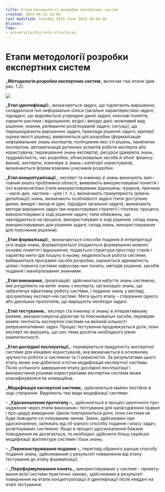 ```yaml
---
title: Етапи методології розробки експертних систем
created: 2024-06-25 16:04
last modified: Tuesday 25th June 2024 16:04:56
Aliases:
Tags:
- university/discrete-structures
---
```

# Етапи методології розробки експертних систем

**_Методологія розробки експертних систем**_ включає такі етапи (див. рис. 1.2).

![](file:///tmp/lu286125iq79.tmp/lu286125iq7j_tmp_2930dbec.png)  

**_Етап ідентифікації:**_ визначаються задачі, що підлягають вирішенню, складаються їхні неформальні описи (загальні характеристики задачі; підзадачі, що виділяються усередині даної задачі; ключові поняття, характе-ристики і відношення; вхідні і вихідні дані; можливий вид рішення; знання, релевантні розв’язуваній задачі; ситуації, що перешкоджають вирішенню задачі; приклади рішення задачі; критерії оцінки якості рішень), виявляються цілі розробки (формалізація неформальних знань експертів; поліпшення яко-сті рішень, прийнятих експертом; автоматизація рутинних аспектів роботи експерта або користувача; тиражування знань експерта), ресурси (джерела знань, трудомісткість, час розробки, обчислювальні засоби й обсяг фінансу-вання), експерти, інженери зі знань і категорії користувачів, визначаються форми взаємин учасників розробки.

**_Етап концептуалізації**_: експерт та інженер зі знань виконують зміс-товний аналіз проблемної області, виявляють використовувані поняття і їхні взаємозв’язки (типи використовуваних відношень: ієрархія, причина – наслі-док, частина – ціле і т. п.), визначають гранулярність (рівень деталізації) знань, визначають особливості задачі (типи доступних даних; вихідні і вихід-ні дані, підзадачі загальної задачі), визначають методи вирішення задач (ви-користовувані стратегії і гіпотези; процеси, використовувані в ході рішення задачі; типи обмежень, що накладаються на процеси, використовувані в ході рішення; склад знань, використовуваних для рішення задачі; склад знань, використовуваних для пояснення рішення).
    

**_Етап формалізації:**_ визначаються способи подання й інтерпретації усіх видів знань, формалізуються (подаються формальною мовою) основні поняття і відношення, подається структура простору станів і характер мето-дів пошуку в ньому, моделюється робота системи, вибираються програмні засоби розробки, оцінюється адекватність цілям і повнота системи зафіксова-них понять, методів рішення, засобів подання і маніпулювання знаннями.

**_Етап виконання**_ (реалізація): здійснюється набуття знань системою, яке розділяють на витяг знань з експерта, організацію знань, що забезпечує ефективну роботу системи, і подання знань у вигляді, зрозумілому експерт-ній системі. Мета цього етапу – створення одного або декількох прототипів, що вирішують необхідні задачі.

**_Етап тестування**_: експерт (та інженер зі знань) в інтерактивному режимі, використовуючи діалогові та пояснювальні засоби, перевіряє компе-тентність експертної системи на великій кількості репрезентативних задач. Процес тестування продовжується доти, поки експерт не вирішить, що сис-тема досягла необхідного рівня компетентності.

**_Етап дослідної експлуатації**_: перевіряється придатність експертної системи для кінцевих користувачів, яка визначається в основному зручністю роботи із системою та її корисністю. За результатами цього етапу може зна-добитися істотна модифікація експертної системи. Після успішного завершення етапу дослідної експлуатації і використання різними користувачами експертна система може класифікуватися як комерційна.

  
**_Модифікація експертної системи**_ здійснюється майже постійно в ході створення. Виділяють такі види модифікації системи:

– **_Удосконалення прототипу –**_ здійснюється в процесі циклічного про-ходження через етапи виконання і тестування для налагодження правил і про-цедур виведення. Цикли повторюються доти, поки система не буде поводити-ся очікуваним чином. Зміни, здійснювані при удосконаленні, залежать від об-раного способу подання і класу задач, розв’язуваних системою. Якщо в процесі удосконалення бажане поводження не досягається, то необхідно здійснити більш серйозні модифікації архітектури системи і бази знань;

– **_Переконструювання подання –**_ перегляд обраного раніше способу подання знань, здійснюваний у результаті повернення від етапу тестування до етапу формалізації;

– **_Переформулювання понять**_, використовуваних у системі – проекту-вання всієї системи практично заново, здійснюване в результаті повернення на етапи концептуалізації й ідентифікації після невдачі на етапі тестування.
